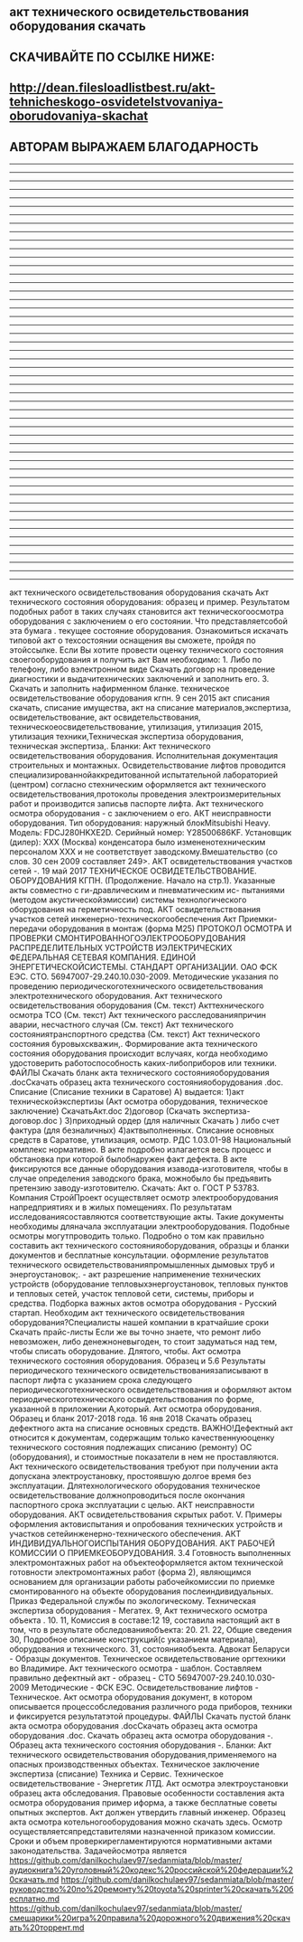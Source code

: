 акт технического освидетельствования оборудования скачать
--------------------------------------------------
СКАЧИВАЙТЕ ПО ССЫЛКЕ НИЖЕ:
--------------------------------------------------
http://dean.filesloadlistbest.ru/akt-tehnicheskogo-osvidetelstvovaniya-oborudovaniya-skachat
--------------------------------------------------
АВТОРАМ ВЫРАЖАЕМ БЛАГОДАРНОСТЬ
--------------------------------------------------
--------------------------------------------------
--------------------------------------------------
--------------------------------------------------
--------------------------------------------------
--------------------------------------------------
--------------------------------------------------
--------------------------------------------------
--------------------------------------------------
--------------------------------------------------
--------------------------------------------------
--------------------------------------------------
--------------------------------------------------
--------------------------------------------------
--------------------------------------------------
--------------------------------------------------
--------------------------------------------------
--------------------------------------------------
--------------------------------------------------
--------------------------------------------------
--------------------------------------------------
--------------------------------------------------
--------------------------------------------------
--------------------------------------------------
--------------------------------------------------
--------------------------------------------------
--------------------------------------------------
--------------------------------------------------
--------------------------------------------------
--------------------------------------------------
--------------------------------------------------
--------------------------------------------------
--------------------------------------------------
--------------------------------------------------
--------------------------------------------------
--------------------------------------------------
--------------------------------------------------
--------------------------------------------------
--------------------------------------------------
--------------------------------------------------
--------------------------------------------------
--------------------------------------------------
--------------------------------------------------
--------------------------------------------------
--------------------------------------------------
--------------------------------------------------
--------------------------------------------------
--------------------------------------------------
--------------------------------------------------
--------------------------------------------------
--------------------------------------------------
акт технического освидетельствования оборудования скачать Акт технического состояния оборудования: образец и пример. Результатом подобных работ в таких случаях становится акт техническогоосмотра оборудования с заключением о его состоянии. Что представляетсобой эта бумага . текущее состояние оборудования. Ознакомиться искачать типовой акт о техсостоянии оснащения вы сможете, пройдя по этойссылке. Если Вы хотите провести оценку технического состояния своегооборудования и получить акт Вам необходимо: 1. Либо по телефону, либо вэлектронном виде  Скачать договор на проведение диагностики и выдачитехнических заключений и заполнить его. 3. Скачать и заполнить нафирменном бланке. техническое освидетельствование оборудования кгпн. 9 сен 2015   акт списания скачать, списание имущества, акт на списание материалов,экспертиза, освидетельствование, акт освидетельствования, техническоеосвидетельствование, утилизация, утилизация 2015, утилизация техники,Техническая экспертиза оборудования, техническая экспертиза,. Бланки: Акт технического освидетельствования оборудования. Исполнительная документация строительных и монтажных. Освидетельствование лифтов проводится специализированнойаккредитованной испытательной лабораторией (центром) согласно стехническим  оформляется акт технического освидетельствования,протоколы проведения электроизмерительных работ и производится записьв паспорте лифта. Акт технического осмотра оборудования - с заключением о его. АКТ неисправности оборудования. Тип оборудования: наружный блокMitsubishi Heavy. Модель: FDCJ280HKXE2D. Серийный номер: Y28500686KF. Установщик (дилер): XХХ (Москва)  конденсатора было измененотехническим персоналом XХХ и не соответствует заводскому.Вмешательство (со слов. 30 сен 2009  составляет 249>. АКТ освидетельствования участков сетей  -. 19 май 2017  ТЕХНИЧЕСКОЕ ОСВИДЕТЕЛЬСТВОВАНИЕ. ОБОРУДОВАНИЯ КГПН. (Продолжение. Начало на стр.1). Указанные акты совместно с ги-дравлическим и пневматическим ис- пытаниями (методом акустическойэмиссии) системы технологического оборудования на герметичность под. АКТ освидетельствования участков сетей инженерно-техническогообеспечения  Акт Приемки-передачи оборудования в монтаж (форма М25) ПРОТОКОЛ ОСМОТРА И ПРОВЕРКИ СМОНТИРОВАННОГОЭЛЕКТРООБОРУДОВАНИЯ РАСПРЕДЕЛИТЕЛЬНЫХ УСТРОЙСТВ ИЭЛЕКТРИЧЕСКИХ
ФЕДЕРАЛЬНАЯ СЕТЕВАЯ КОМПАНИЯ. ЕДИНОЙ ЭНЕРГЕТИЧЕСКОЙСИСТЕМЫ. СТАНДАРТ ОРГАНИЗАЦИИ. ОАО ФСК ЕЭС. СТО. 56947007-29.240.10.030-2009. Методические указания по проведению периодическоготехнического освидетельствования электротехнического оборудования. Акт технического освидетельствования оборудования (См. текст)  Акттехнического осмотра ТСО (См. текст)  Акт технического расследованияпричин аварии, несчастного случая (См. текст)  Акт технического состояниятранспортного средства (См. текст)  Акт технического состояния буровыхскважин,. Формирование акта технического состояния оборудования происходит вслучаях, когда необходимо удостоверить работоспособность каких-либоприборов или техники. ФАЙЛЫ Скачать бланк акта технического состоянияоборудования .docСкачать образец акта технического состоянияоборудования .doc. Списание (Списание техники в Саратове) А) выдается: 1)акт техническойэкспертизы (Акт осмотра оборудования, техническое заключение) СкачатьАкт.doc 2)договор (Скачать экспертиза-договор.doc ) 3)приходный ордер (для наличных Скачать ) либо счет фактура (для безналичных) 4)актвыполненных. Списание основных средств в Саратове, утилизация, осмотр. РДС 1.03.01-98 Национальный комплекс нормативно. В акте подробно излагается весь процесс и обстановка при которой былобнаружен факт дефекта. В акте фиксируются все данные оборудования изавода-изготовителя, чтобы в случае определения заводского брака, можнобыло бы предъявить претензию заводу-изготовителю. Скачать: Акт о. ГОСТ Р 53783. Компания СтройПроект осуществляет осмотр электрооборудования напредприятиях и в жилых помещениях. По результатам исследованиясоставляются соответствующие акты. Такие документы необходимы дляначала эксплуатации электрооборудования. Подобные осмотры могутпроводить только. Подробно о том как правильно составить акт технического состоянияоборудования, образцы и бланки документов и бесплатные консультации. оформление результатов технического освидетельствованияпромышленных дымовых труб и энергоустановок;. - акт  разрешение наприменение технических устройств (оборудование тепловыхэнергоустановок, тепловых пунктов и тепловых сетей, участок тепловой сети, системы, приборы и средства. Подборка важных актов осмотра оборудования - Русский стартап. Необходим акт технического освидетельствования оборудования?Специалисты нашей компании в кратчайшие сроки  Скачать прайс-листы Если же вы точно знаете, что ремонт либо невозможен, либо денежноневыгоден, то стоит задуматься над тем, чтобы списать оборудование. Длятого, чтобы. Акт осмотра технического состояния оборудования. Образец и
5.6 Результаты периодического технического освидетельствованиязаписывают в паспорт лифта с указанием срока следующего периодическоготехнического освидетельствования и оформляют актом периодическоготехнического освидетельствования по форме, указанной в приложении А,который. Акт осмотра оборудования. Образец и бланк 2017-2018 года. 16 янв 2018  Скачать образец дефектного акта на списание основных средств. ВАЖНО!Дефектный акт относится к документам, содержащим только качественнуюоценку технического состояния подлежащих списанию (ремонту) ОС (оборудования), и стоимостные показатели в нем не проставляются. Акт технического освидетельствования требуют при получении акта допускана электроустановку, простоявшую долгое время без эксплуатации.  Длятехнологического оборудования техническое освидетельствование должнопроводиться после окончания паспортного срока эксплуатации с целью. АКТ неисправности оборудования. АКТ освидетельствования скрытых работ. V. Примеры оформления актовиспытания и опробования технических устройств и участков сетейинженерно-технического обеспечения. АКТ ИНДИВИДУАЛЬНОГОИСПЫТАНИЯ ОБОРУДОВАНИЯ. АКТ РАБОЧЕЙ КОМИССИИ О ПРИЕМКЕОБОРУДОВАНИЯ. 3.4 Готовность выполненных электромонтажных работ на объектеоформляется актом технической готовности электромонтажных работ (форма 2), являющимся основанием для организации работы рабочейкомиссии по приемке смонтированного на объекте оборудования послеиндивидуальных. Приказ Федеральной службы по экологическому. Техническая экспертиза оборудования - Мегатех. 9, Акт технического осмотра объекта  . 10. 11, Комиссия в составе:12  19, составила настоящий акт в том, что в результате обследованияобъекта: 20. 21. 22, Общие сведения  30, Подробное описание конструкций(с указанием материала), оборудования и технического. 31, состоянияобъекта. Адвокат Беларуси - Образцы документов. Техническое освидетельствование оргтехники во Владимире. Акт технического осмотра - шаблон. Составляем правильно дефектный акт - образец -
СТО 56947007-29.240.10.030-2009 Методические  - ФСК ЕЭС. Освидетельствование лифтов - Техническое. Акт осмотра оборудования  документ, в котором описывается процессобследования различного рода приборов, техники и фиксируется результатэтой процедуры. ФАЙЛЫ Скачать пустой бланк акта осмотра оборудования .docСкачать образец акта осмотра оборудования .doc. Скачать образец акта осмотра оборудования -. Образец акта технического состояния оборудования -. Бланки: Акт технического освидетельствования оборудования,применяемого на опасных производственных объектах. Техническое заключение экспертиза (списание)  Техника и Сервис. Техническое освидетельствование - Энергетик ЛТД. Акт осмотра электроустановки  образец акта обследования. Правовые особенности составления акта осмотра оборудования пример иформа, а также бесплатные советы опытных экспертов. Акт должен утвердить главный инженер. Образец акта осмотра котельногооборудования можно скачать здесь. Осмотр осуществляетсяпредставителями назначенной приказом комиссии. Сроки и объем проверкирегламентируются нормативными актами законодательства. Задачейосмотра является
https://github.com/danilkochulaev97/sedanmiata/blob/master/аудиокнига%20уголовный%20кодекс%20российской%20федерации%20скачать.md
https://github.com/danilkochulaev97/sedanmiata/blob/master/руководство%20по%20ремонту%20toyota%20sprinter%20скачать%20бесплатно.md
https://github.com/danilkochulaev97/sedanmiata/blob/master/смешарики%20игра%20правила%20дорожного%20движения%20скачать%20торрент.md